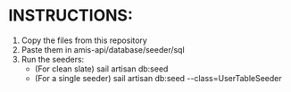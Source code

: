# INSTRUCTIONS:

1. Copy the files from this repository
2. Paste them in amis-api/database/seeder/sql
3. Run the seeders:
    - (For clean slate) sail artisan db:seed
    - (For a single seeder) sail artisan db:seed --class=UserTableSeeder